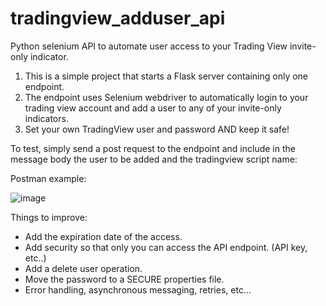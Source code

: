 # tradingview_adduser_api
Python selenium API to automate user access to your Trading View invite-only indicator.

1. This is a simple project that starts a Flask server containing only one endpoint.
2. The endpoint uses Selenium webdriver to automatically login to your trading view account and add a user to any of your invite-only indicators.
3. Set your own TradingView user and password AND keep it safe!

To test, simply send a post request to the endpoint and include in the message body the user to be added and the tradingview script name:

Postman example:

![image](https://user-images.githubusercontent.com/122331832/211453282-64442f90-24c0-4bfb-9142-3329245fa340.png)



Things to improve:

- Add the expiration date of the access.
- Add security so that only you can access the API endpoint. (API key, etc..)
- Add a delete user operation.
- Move the password to a SECURE properties file.
- Error handling, asynchronous messaging, retries, etc...


